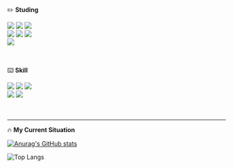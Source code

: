 <div>
  <p>✏️ <b>Studing</b></p>
  <div>
    <img src="https://img.shields.io/badge/next.js-000000?style=flat&logo=next.js&logoColor=white"/>
    <img src="https://img.shields.io/badge/React-61DAFB?style=flat&logo=React&logoColor=white"/>
    <img src="https://img.shields.io/badge/TypeScript-3178C6?style=flat&logo=TypeScript&logoColor=white"/><br/>
    <img src="https://img.shields.io/badge/Firebase-FFCA28?style=flat&logo=firebase&logoColor=white"/> 
    <img src="https://img.shields.io/badge/Redux-764ABC?style=flat&logo=Redux&logoColor=white"/>
    <img src="https://img.shields.io/badge/styled-components-DB7093?style=flat&logo=styled-components&logoColor=white"/><br/>
    <img src="https://img.shields.io/badge/MUI-007FFF?style=flat&logo=MUI&logoColor=white"/>
  </div>
</div>
<br/><br/>
<div>
  <p>⌨️ <b>Skill</b></p>
  <div>
    <img src="https://img.shields.io/badge/HTML5-E34F26?style=flat&logo=HTML5&logoColor=white"/>
    <img src="https://img.shields.io/badge/CSS3-1572B6?style=flat&logo=CSS3&logoColor=white"/>
    <img src="https://img.shields.io/badge/PHP-777BB4?style=flat&logo=PHP&logoColor=white"/><br/>
    <img src="https://img.shields.io/badge/MySQL-4479A1?style=flat&logo=MySQL&logoColor=white"/>
    <img src="https://img.shields.io/badge/JavaScript-F7DF1E?style=flat&logo=JavaScript&logoColor=white"/>
  </div>
</div>
<br/><br/>
<hr />

<div>
  <p>🔥 <b>My Current Situation</b></p>
  
  [![Anurag's GitHub stats](https://github-readme-stats.vercel.app/api?username=jin123457&&count_private=true&a&show_icons=true&theme=github_dark)](https://github.com/anuraghazra/github-readme-stats)

  ![Top Langs](https://github-readme-stats.vercel.app/api/top-langs/?username=jin123457&layout=compact&theme=github_dark)
</div>
